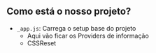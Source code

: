 

## Como está o nosso projeto?
- `_app.js`: Carrega o setup base do projeto
    - Aqui vão ficar os Providers de informação
    - CSSReset